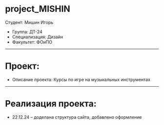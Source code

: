 # project_MISHIN
Студент: Мишин Игорь
- Группа: ДТ-24
- Специализация: Дизайн
- Факультет: ФОиПО
---
# Проект: 
- Описание проекта: Курсы по игре на музыкальных инструментах
---
# Реализация проекта:
- 22.12.24 – доделана структура сайта, добавлено оформление